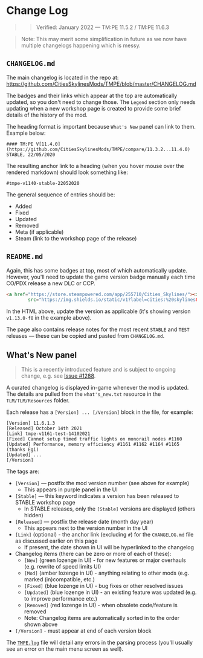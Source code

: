 # Change Log

> > Verified: January 2022 — TM:PE 11.5.2 / TM:PE 11.6.3

> Note: This may merit some simplification in future as we now have multiple changelogs happening which is messy.

## `CHANGELOG.md`

The main changelog is located in the repo at: https://github.com/CitiesSkylinesMods/TMPE/blob/master/CHANGELOG.md

The badges and their links which appear at the top are automatically updated, so you don't need to change those.
The `Legend` section only needs updating when a new workshop page is created to provide some brief details of the
history of the mod.

The heading format is important because `What's New` panel can link to them. Example below:

```
#### TM:PE V[11.4.0](https://github.com/CitiesSkylinesMods/TMPE/compare/11.3.2...11.4.0) STABLE, 22/05/2020
```

The resulting anchor link to a heading (when you hover mouse over the rendered markdown) should look something like:

```
#tmpe-v1140-stable-22052020
```

The general sequence of entries should be:

* Added
* Fixed
* Updated
* Removed
* Meta (if applicable)
* Steam (link to the workshop page of the release)

## `README.md`

Again, this has some badges at top, most of which automatically update. However, you'll need to update the game version
badge manually each time CO/PDX release a new DLC or CCP.

```html
<a href="https://store.steampowered.com/app/255710/Cities_Skylines/"><img
        src="https://img.shields.io/static/v1?label=cities:%20skylines&message=v1.13.0-f8&color=01ABF8&logo=unity"/></a>
```

In the HTML above, update the version as applicable (it's showing version `v1.13.0-f8` in the example above).

The page also contains release notes for the most recent `STABLE` and `TEST` releases — these can be copied and pasted
from `CHANGELOG.md`.

## What's New panel

> This is a recently introduced feature and is subject to ongoing change, e.g.
> see [Issue #1288](https://github.com/CitiesSkylinesMods/TMPE/issues/1288).

A curated changelog is displayed in-game whenever the mod is updated. The details are pulled from the `what's_new.txt`
resource in the `TLM/TLM/Resources` folder.

Each release has a `[Version] ... [/Version]` block in the file, for example:

```
[Version] 11.6.1.3
[Released] October 14th 2021
[Link] tmpe-v1161-test-14102021
[Fixed] Cannot setup timed traffic lights on monorail nodes #1160
[Updated] Performance, memory efficiency #1161 #1162 #1164 #1165 (thanks Egi)
[Updated] ...
[/Version]
```

The tags are:

* `[Version]` — postfix the mod version number (see above for example)
    * This appears in purple panel in the UI
* `[Stable]` — this keyword indicates a version has been released to STABLE workshop page
    * In STABLE releases, only the `[Stable]` versions are displayed (others hidden)
* `[Released]` — postfix the release date (month day year)
    * This appears next to the version number in the UI
* `[Link]` (optional) - the anchor link (excluding `#`) for the `CHANGELOG.md` file as discussed earlier on this page
    * If present, the date shown in UI will be hyperlinked to the changelog
* Changelog items (there can be zero or more of each of these):
    * `[New]` (green lozenge in UI) - for new features or major overhauls (e.g. rewrite of speed limits UI)
    * `[Mod]` (amber lozenge in UI) - anything relating to other mods (e.g. marked (in)compatible, etc.)
    * `[Fixed]` (blue lozenge in UI) - bug fixes or other resolved issues
    * `[Updated]` (blue lozenge in UI) - an existing feature was updated (e.g. to improve performance etc.)
    * `[Removed]` (red lozenge in UI) - when obsolete code/feature is removed
    * Note: Changelog items are automatically sorted in to the order shown above
* `[/Version]` - must appear at end of each version block

The [`TMPE.log`](TMPE.log.md) file will detail any errors in the parsing process (you'll usually see an error on the
main menu screen as well).